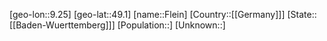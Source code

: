 ﻿---
location: [49.1,9.25]
type: City
tags:
- geo/City


SpocWebEntityId: 30185
isDeleted: false
confidential: public

---
[geo-lon::9.25]
[geo-lat::49.1]
[name::Flein]
[Country::[[Germany]]]
[State::[[Baden-Wuerttemberg]]]
[Population::]
[Unknown::]

